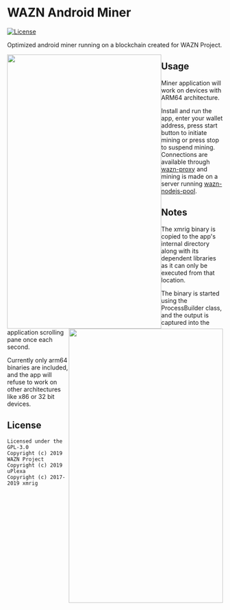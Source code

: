 WAZN Android Miner
======================

[![License](https://img.shields.io/badge/license-GPL--3.0-blue)](https://opensource.org/licenses/GPL-3.0)

Optimized android miner running on a blockchain created for WAZN Project.

<img src="https://wazn.io/downloads/img/wazndroid_miner.png" style="float:left;width:360px;height:640px;"> <img src="https://wazn.io/downloads/img/wazndroid_settings.png" style="float:right;width:360px;height:640px;">

## Usage

Miner application will work on devices with ARM64 architecture.

Install and run the app, enter your wallet address, press start button to initiate mining or press stop to suspend mining.  
Connections are available through [wazn-proxy](https://github.com/project-wazn/wazn-proxy) and mining is made on a server running [wazn-nodejs-pool](https://github.com/project-wazn/wazn-nodejs-pool).

## Notes

The xmrig binary is copied to the app's internal directory along with its dependent libraries as it can only be executed from that location.

The binary is started using the ProcessBuilder class, and the output is captured into the application scrolling pane once each second.

Currently only arm64 binaries are included, and the app will refuse to work on other architectures like x86 or 32 bit devices.

## License
```
Licensed under the GPL-3.0
Copyright (c) 2019 WAZN Project
Copyright (c) 2019 uPlexa
Copyright (c) 2017-2019 xmrig
```
